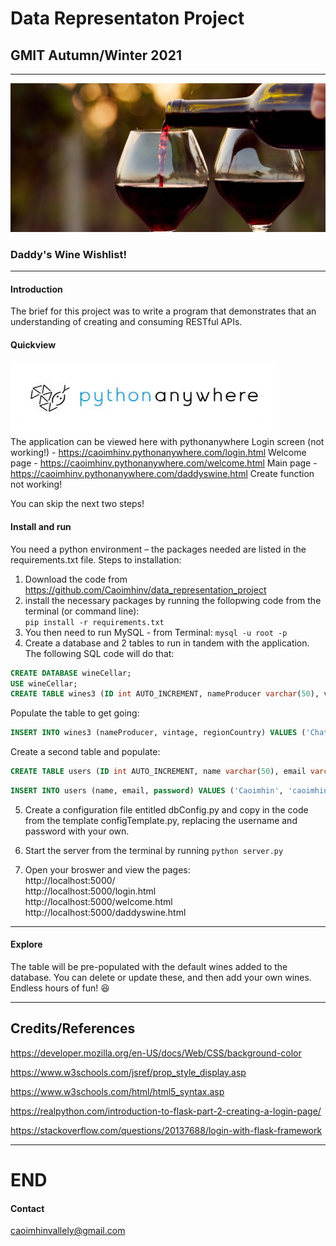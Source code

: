 # Data Representaton Project

## GMIT Autumn/Winter 2021

___

![wine](/images/wine2.jpg)

### Daddy's Wine Wishlist!
---
#### Introduction
The brief for this project was to write a program that demonstrates that an understanding of creating and consuming
RESTful APIs. 

#### Quickview
![wine](/images/pythonAnywhere.jpeg)  
The application can be viewed here with pythonanywhere
Login screen (not working!) - https://caoimhinv.pythonanywhere.com/login.html
Welcome page - https://caoimhinv.pythonanywhere.com/welcome.html
Main page - https://caoimhinv.pythonanywhere.com/daddyswine.html
Create function not working!

You can skip the next two steps!

#### Install and run
You need a python environment – the packages needed are listed in the requirements.txt file. Steps to installation:
1. Download the code from https://github.com/Caoimhinv/data_representation_project
2. install the necessary packages by running the follopwing code from the terminal (or command line):  
```pip install -r requirements.txt```
3. You then need to run MySQL - from Terminal:
```mysql -u root -p```
4. Create a database and 2 tables to run in tandem with the application. The following SQL code will do that:

``` SQL
CREATE DATABASE wineCellar;
USE wineCellar;
CREATE TABLE wines3 (ID int AUTO_INCREMENT, nameProducer varchar(50), vintage int, regionCountry varchar(50), PRIMARY KEY (ID));
```  

Populate the table to get going:

``` SQL
INSERT INTO wines3 (nameProducer, vintage, regionCountry) VALUES ('Chateau Margaux', 1953, 'Bordeaux, France'),('Grange, Penfolds', 1986, 'South Australia');
```

Create a second table and populate:

``` SQL
CREATE TABLE users (ID int AUTO_INCREMENT, name varchar(50), email varchar(50), password varchar(50), PRIMARY KEY (ID));
```

``` SQL
INSERT INTO users (name, email, password) VALUES ('Caoimhin', 'caoimhinvallely@gmail.com', 'Francie4');
```

5. Create a configuration file entitled dbConfig.py and copy in the code from the template configTemplate.py, replacing the username and password with your own.

6. Start the server from the terminal by running `python server.py`

7. Open your broswer and view the pages:  
http://localhost:5000/  
http://localhost:5000/login.html  
http://localhost:5000/welcome.html  
http://localhost:5000/daddyswine.html  

---

#### Explore
The table will be pre-populated with the default wines added to the database. You can delete or update these, and then add your own wines. Endless hours of fun! 😆

---
## Credits/References
https://developer.mozilla.org/en-US/docs/Web/CSS/background-color

https://www.w3schools.com/jsref/prop_style_display.asp

https://www.w3schools.com/html/html5_syntax.asp

https://realpython.com/introduction-to-flask-part-2-creating-a-login-page/

https://stackoverflow.com/questions/20137688/login-with-flask-framework


---
# END

#### Contact
caoimhinvallely@gmail.com



